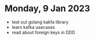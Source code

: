 # Monday, 9 Jan 2023

- test out golang kakfa library
- learn kafka usecases
- read about foreign keys in DDD
